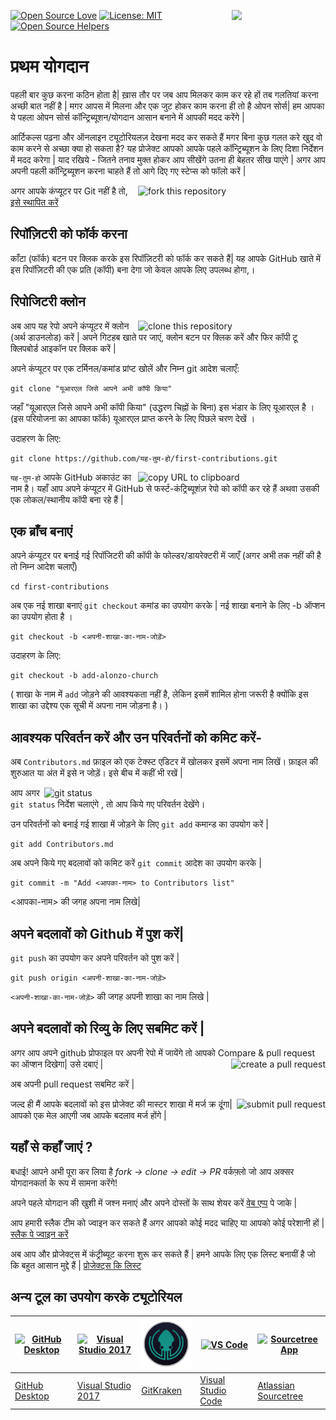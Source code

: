 ﻿[![Open Source Love](https://badges.frapsoft.com/os/v1/open-source.svg?v=103)](https://github.com/ellerbrock/open-source-badges/)
[<img align="right" width="150" src="https://firstcontributions.github.io/assets/Readme/join-slack-team.png">](https://join.slack.com/t/firstcontributors/shared_invite/enQtNjkxNzQwNzA2MTMwLTVhMWJjNjg2ODRlNWZhNjIzYjgwNDIyZWYwZjhjYTQ4OTBjMWM0MmFhZDUxNzBiYzczMGNiYzcxNjkzZDZlMDM)
[![License: MIT](https://img.shields.io/badge/License-MIT-green.svg)](https://opensource.org/licenses/MIT)
[![Open Source Helpers](https://www.codetriage.com/roshanjossey/first-contributions/badges/users.svg)](https://www.codetriage.com/roshanjossey/first-contributions)
# प्रथम योगदान

पहली बार कुछ करना कठिन होता है| ख़ास तौर पर जब आप मिलकर काम कर रहे हों तब गलतियां करना अच्छी बात नहीं है | मगर आपस में मिलना और एक जुट होकर काम करना ही तो है ओपन सोर्स| हम आपका ये पहला ओपन सोर्स कॉन्ट्रिब्यूशन/योगदान आसान बनाने में आपकी मदद करेंगे |

आर्टिकल्स पढ़ना और ऑनलाइन ट्यूटोरियलज़ देखना मदद कर सकते हैं मगर बिना कुछ गलत करे खुद वो काम करने से अच्छा क्या हो सकता है? यह प्रोजेक्ट आपको आपके पहले कॉन्ट्रिब्यूशन के लिए दिशा निर्देशन में मदद करेगा | याद रखिये - जितने तनाव मुक्त होकर आप सीखेंगे उतना ही बेहतर सीख पाएंगे | अगर आप अपनी पहली कॉन्ट्रिब्यूशन करना चाहते हैं तो आगे दिए गए स्टेप्स को फॉलो करें |

<img align="right" width="300" src="https://firstcontributions.github.io/assets/Readme/fork.png" alt="fork this repository" />

अगर आपके कंप्यूटर पर Git नहीं है तो, [इसे स्थापित करें](https://help.github.com/articles/set-up-git/)

## रिपॉज़िटरी को फॉर्क करना

काँटा (फॉर्क) बटन पर क्लिक करके इस रिपॉज़िटरी को फॉर्क कर सकते हैं| यह आपके GitHub खाते में इस रिपॉज़िटरी की एक प्रति (कॉपी) बना देगा जो केवल आपके लिए उपलब्ध होगा,।

## रिपोजिटरी क्लोन

<img align="right" width="300" src="https://firstcontributions.github.io/assets/Readme/clone.png" alt="clone this repository" />

अब आप यह रेपो अपने कंप्यूटर में क्लोन (अर्थ डाउनलोड) करें | अपने गिटहब खाते पर जाएं, क्लोन बटन पर क्लिक करें और फिर कॉपी टू क्लिपबोर्ड आइकॉन पर क्लिक करें |

अपने कंप्यूटर पर एक टर्मिनल/कमांड प्रांप्ट खोलें और निम्न git आदेश चलाएँ:

```
git clone "यूआरएल जिसे आपने अभी कॉपी किया"
```

जहाँ "यूआरएल जिसे आपने अभी कॉपी किया" (उद्धरण चिह्नों के बिना) इस भंडार के लिए यूआरएल है । (इस परियोजना का आपका फॉर्क) यूआरएल प्राप्त करने के लिए पिछले चरण देखें ।

उदाहरण के लिए:

```
git clone https://github.com/यह-तुम-हो/first-contributions.git
```

<img align="right" width="300" src="https://firstcontributions.github.io/assets/Readme/copy-to-clipboard.png" alt="copy URL to clipboard" />

`यह-तुम-हो` आपके GitHub अकाउंट का नाम है। यहाँ आप अपने कंप्यूटर में GitHub से फर्स्ट-कंट्रिब्यूशंज़ रेपो को कॉपी कर रहे हैं अथवा उसकी एक लोकल/स्थानीय कॉपी बना रहे हैं |

## एक ब्राँच बनाएं

अपने कंप्यूटर पर बनाई गई रिपॉजिटरी की कॉपी के फोल्डर/डायरेक्टरी में जाएँ (अगर अभी तक नहीं की है तो निम्न आदेश चलाएँ)

```
cd first-contributions
```

अब एक नई शाखा बनाएं `git checkout` कमांड का उपयोग करके |
नई शाखा बनाने के लिए -b ऑप्शन का उपयोग होता है ।  

```
git checkout -b <अपनी-शाखा-का-नाम-जोड़ें>
```

उदाहरण के लिए:

```
git checkout -b add-alonzo-church
```

( शाखा के नाम में `add` जोड़ने की आवश्यकता नहीं है, लेकिन इसमें शामिल होना जरूरी है क्योंकि इस शाखा का उद्देश्य एक सूची में अपना नाम जोड़ना है। )

## आवश्यक परिवर्तन करें और उन परिवर्तनों को कमिट करें-

अब `Contributors.md` फ़ाइल को एक टेक्स्ट एडिटर में खोलकर इसमें अपना नाम लिखें। फ़ाइल की शुरुआत या अंत में इसे न जोड़ें। इसे बीच में कहीं भी रखें | 

<img align="right" width="450" src="https://firstcontributions.github.io/assets/Readme/git-status.png" alt="git status" />


आप अगर `git status` निर्देश चलाएंगे , तो आप किये गए परिवर्तन देखेंगे।

उन परिवर्तनों को बनाई गई शाखा में जोड़ने के लिए `git add` कमान्ड का उपयोग करें |

```
git add Contributors.md
```

अब अपने किये गए बदलावों को कमिट करें `git commit` आदेश का उपयोग करके |

```
git commit -m "Add <आपका-नाम> to Contributors list"
```

<आपका-नाम> की जगह अपना नाम लिखे|

## अपने बदलावों को Github में पुश करें|

`git push` का उपयोग कर अपने परिवर्तन को पुश करें |

```
git push origin <अपनी-शाखा-का-नाम-जोड़ें>
```

`<अपनी-शाखा-का-नाम-जोड़ें>` की जगह अपनी शाखा का नाम लिखे |

## अपने बदलावों को रिव्यु के लिए सबमिट करें |

अगर आप अपने github प्रोफाइल पर अपनी रेपो में जायेंगे तो आपको Compare & pull request का ऑप्शन दिखेगा| उसे दबाएं |
<img style="float: right;" src="https://firstcontributions.github.io/assets/Readme/compare-and-pull.png" alt="create a pull request" />

अब अपनी pull request सबमिट करें |

<img style="float: right;" src="https://firstcontributions.github.io/assets/Readme/submit-pull-request.png" alt="submit pull request" />
जल्द ही मैं आपके बदलावों को इस प्रोजेक्ट की मास्टर शाखा में मर्ज क्र दूंगा| आपको एक मेल आएगी जब आपके बदलाव मर्ज होंगे |

## यहाँ से कहाँ जाएं ?

बधाई! आपने अभी पूरा कर लिया है _fork -> clone -> edit -> PR_ वर्कफ़्लो जो आप अक्सर योगदानकर्ता के रूप में सामना करेंगे!

अपने पहले योगदान की खुशी में जश्न मनाएं और अपने दोस्तों के साथ शेयर करें [वेब एप्प](https://roshanjossey.github.io/first-contributions/#social-share) पे जाके | 

आप हमारी स्लैक टीम को ज्वाइन कर सकते हैं अगर आपको कोई मदद चाहिए या आपको कोई परेशानी हों | [स्लैक पे ज्वाइन करें](https://join.slack.com/t/firstcontributors/shared_invite/enQtMzE1MTYwNzI3ODQ0LTZiMDA2OGI2NTYyNjM1MTFiNTc4YTRhZTg4OWZjMzA0ZWZmY2UxYzVkMzI1ZmVmOWI4ODdkZWQwNTM2NDVmNjY)

अब आप और प्रोजेक्ट्स में कंट्रीब्यूट करना शुरू कर सकते हैं | हमने आपके लिए एक लिस्ट बनायीं है जो कि बहुत आसान मुद्दे हैं | [प्रोजेक्ट्स कि लिस्ट](https://roshanjossey.github.io/first-contributions/#project-list)

## अन्य टूल का उपयोग करके ट्यूटोरियल

|<a href="../github-desktop-tutorial.md"><img alt="GitHub Desktop" src="https://desktop.github.com/images/desktop-icon.svg" width="100"></a>|<a href="../github-windows-vs2017-tutorial.md"><img alt="Visual Studio 2017" src="https://upload.wikimedia.org/wikipedia/commons/c/cd/Visual_Studio_2017_Logo.svg" width="100"></a>|<a href="../gitkraken-tutorial.md"><img alt="GitKraken" src="/assets/gk-icon.png" width="100"></a>|<a href="../github-windows-vs-code-tutorial.md"><img alt="VS Code" src="https://upload.wikimedia.org/wikipedia/commons/2/2d/Visual_Studio_Code_1.18_icon.svg" width=100></a>|<a href="sourcetree-macos-tutorial.md"><img alt="Sourcetree App" src="https://wac-cdn.atlassian.com/dam/jcr:81b15cde-be2e-4f4a-8af7-9436f4a1b431/Sourcetree-icon-blue.svg" width=100></a>|
|---|---|---|---|---|
|[GitHub Desktop](../github-desktop-tutorial.md)|[Visual Studio 2017](../github-windows-vs2017-tutorial.md)|[GitKraken](../gitkraken-tutorial.md)|[Visual Studio Code](../github-windows-vs-code-tutorial.md)|[Atlassian Sourcetree](sourcetree-macos-tutorial.md)|


